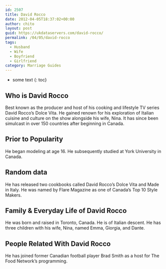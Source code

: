 ```yaml
---
id: 2507
title: David Rocco
date: 2012-04-05T18:37:02+00:00
author: chito
layout: post
guid: https://ukdataservers.com/david-rocco/
permalink: /04/05/david-rocco
tags:
  - Husband
  - Wife
  - Boyfriend
  - Girlfriend
category: Marriage Guides
---
```


* some text
{: toc}


## Who is  David Rocco
                  
                  
                  
Best known as the producer and host of his cooking and lifestyle TV series David Rocco&#8217;s Dolce Vita. He gained renown for his exploration of Italian cuisine and culture on the show alongside his wife, Nina. It has since been simulcast in over 150 countries after beginning in Canada.
                  
                
                
                
## Prior to Popularity 
                  
                  
                  
He began modeling at age 16. He subsequently studied at York University in Canada.
                  
                
                
                
## Random data 
                  
                  
                  
He has released two cookbooks called David Rocco&#8217;s Dolce Vita and Made in Italy. He was named by Flare Magazine as one of Canada&#8217;s Top 10 Style Makers.
                  
                
                
                
## Family & Everyday Life of David Rocco
                  
                  
                  
He was born and raised in Toronto, Canada. He is of Italian descent. He has three children with his wife, Nina, named Emma, Giorgia, and Dante.
                  
                
                
                
## People Related With  David Rocco
                  
                  
                  
He has joined former Canadian football player Brad Smith as a host for The Food Network&#8217;s programming.
                  
                
              
            
          
          
          
    
    
  
